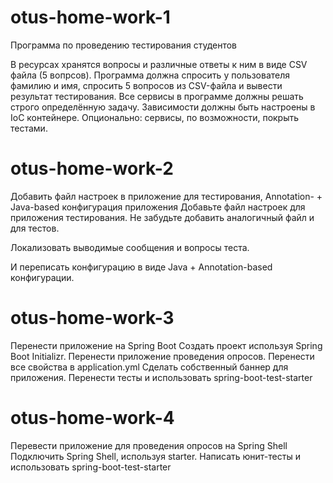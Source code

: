 # otus-home-work-1
Программа по проведению тестирования студентов

В ресурсах хранятся вопросы и различные ответы к
ним в виде CSV файла (5 вопрсов). Программа
должна спросить у пользователя фамилию и имя,
спросить 5 вопросов из CSV-файла и вывести
результат тестирования.
Все сервисы в программе должны решать строго
определённую задачу. Зависимости должны быть
настроены в IoC контейнере.
Опционально: сервисы, по возможности, покрыть
тестами.

# otus-home-work-2
Добавить файл настроек в приложение для тестирования, Annotation- + Java-based конфигурация приложения
Добавьте файл настроек для приложения тестирования.
Не забудьте добавить аналогичный файл и для тестов.

Локализовать выводимые сообщения и вопросы теста.

И переписать конфигурацию в виде Java + Annotation-based конфигурации.

# otus-home-work-3
Перенести приложение на Spring Boot
Создать проект используя Spring Boot Initializr.
Перенести приложение проведения опросов.
Перенести все свойства в application.yml
Сделать собственный баннер для приложения.
Перенести тесты и использовать spring-boot-test-starter

# otus-home-work-4
Перевести приложение для проведения опросов на Spring Shell
Подключить Spring Shell, используя starter.
Написать юнит-тесты и использовать spring-boot-test-starter
